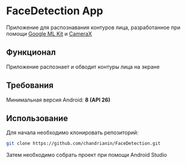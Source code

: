 # FaceDetection App
Приложение для распознавания контуров лица, разработанное при
помощи [Google ML Kit](https://developers.google.com/ml-kit)
и [CameraX](https://developer.android.com/jetpack/androidx/releases/camera)

## Функционал
Приложение распознает и обводит контуры лица на экране

## Требования
Минимальная версия Android: **8 (API 26)**

## Использование
Для начала необходимо клонировать репозиторий: 
```bash
git clone https://github.com/chandrianin/FaceDetection.git
```
Затем необходимо собрать проект при помощи Android Studio